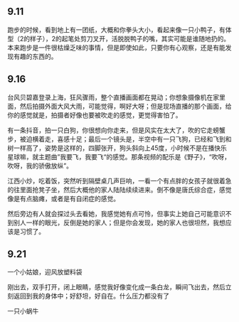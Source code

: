

## 9.11
跑步的时候，看到地上有一团纸，大概和你拳头大小，看起来像一只小鸭子，有体型（2的样子），2的起笔处剪刀叉开，活脱脱鸭子的嘴，其实可能是谁随地扔的。本来跑步是一件很枯燥乏味的事情，但是即使如此，只要你有心观察，还是有能发现有趣的东西的。


## 9.16
台风贝碧嘉登录上海，狂风骤雨，整个直播画面都在晃动；你想象摄像机在家里面，然后拍摄外面大风大雨，可能觉得，啊好大呀；但是现场直播的那个画面，给你的感觉就是，拍摄者好像也要被吹走的感觉，更觉得害怕了。

有一条抖音，拍一只白狗，你很想向你走来，但是风实在太大了，吹的它走螃蟹步，被迫横着走，喜感十足；最后一个镜头是，半空中有一只飞狗，已经和飞到和树一样高了，姿势是这样的，四脚张开，狗头斜向上45度，小时候不是在播快乐星球嘛，就主题曲”我要飞，我要飞“的感觉。那条视频的配乐是《野子》，“吹呀，吹呀，我的骄傲放纵”。


江西小炒，吃着饭，突然听到隔壁桌几声巨响，一看一个有点胖的女孩子就很着急的往里面抢凳子坐，然后大概他的家人陆陆续续进来。倒不像是唐氏综合症，感觉像是有点脑瘫，或者是有自闭症的感觉。

然后旁边有人就会探过头去看她，我感觉她有点可怜，但事实上她自己可能意识不到别人一样的眼光，反倒是她的家人；但是你会发现，她的家人也很坦然，我想应该是习惯了。


## 9.21
一个小姑娘，迎风放塑料袋


刚出去，双手打开，闭上眼睛，感觉我好像变化成一条白龙，瞬间飞出去，然后立刻返回到我的身体中；好舒坦，好自在。什么压力都没有了


一只小蜗牛
